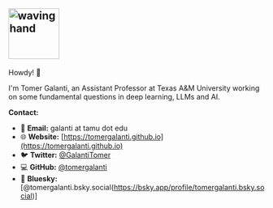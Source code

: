 ## <img src="https://media.tenor.com/W8DLm-mqJ8oAAAAi/cute.gif" alt="waving hand" width="100px">

Howdy! 👋 

I'm Tomer Galanti, an Assistant Professor at Texas A&M University working on some fundamental questions in deep learning, LLMs and AI.

**Contact:**

- 📧 **Email:** galanti at tamu dot edu
- 🌐 **Website:** [https://tomergalanti.github.io](https://tomergalanti.github.io)
- 🐦 **Twitter:** [@GalantiTomer](https://twitter.com/GalantiTomer)
- 💻 **GitHub:** [@tomergalanti](https://github.com/tomergalanti)
- 🦋 **Bluesky:** [@tomergalanti.bsky.social(https://bsky.app/profile/tomergalanti.bsky.social)]


